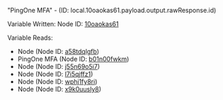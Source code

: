 "PingOne MFA" - (ID: local.10oaokas61.payload.output.rawResponse.id)

Variable Written:
Node ID: [10oaokas61](../nodes/10oaokas61.md)

Variable Reads:
* Node (Node ID: [a58tdqlgfb](../nodes/a58tdqlgfb.md))
* PingOne MFA (Node ID: [b01n00fwkm](../nodes/b01n00fwkm.md))
* Node (Node ID: [j55n69o5i7](../nodes/j55n69o5i7.md))
* Node (Node ID: [l7i5qjffz1](../nodes/l7i5qjffz1.md))
* Node (Node ID: [wphj1fy8ri](../nodes/wphj1fy8ri.md))
* Node (Node ID: [x9k0uusly8](../nodes/x9k0uusly8.md))
